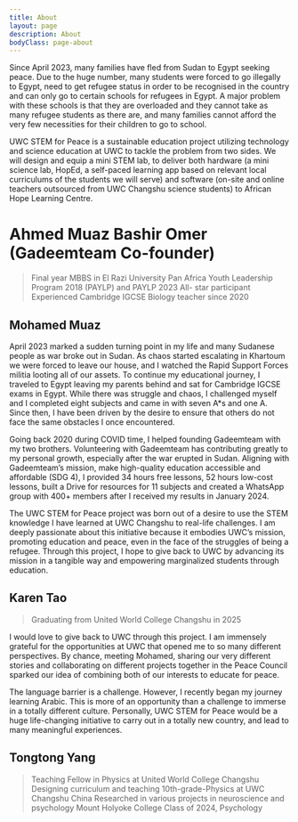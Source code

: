```yaml
---
title: About
layout: page
description: About
bodyClass: page-about
---
```


Since April 2023, many families have fled from Sudan to Egypt seeking peace. Due to the huge number, many students were forced to go illegally to Egypt, need to get refugee status in order to be recognised in the country and can only go to certain schools for refugees in Egypt. A major problem with these schools is that they are overloaded and they cannot take as many refugee students as there are, and many families cannot afford the very few necessities for their children to go to school. 

UWC STEM for Peace is a sustainable education project utilizing technology and science education at UWC to tackle the problem from two sides. We will design and equip a mini STEM lab, to deliver both hardware (a mini science lab, HopEd, a self-paced learning app based on relevant local curriculums of the students we will serve) and software (on-site and online teachers outsourced from UWC Changshu science students) to African Hope Learning Centre.

# Ahmed Muaz Bashir Omer (Gadeemteam Co-founder)
> Final year MBBS in El Razi University
> Pan Africa Youth Leadership Program 2018 (PAYLP) and PAYLP 2023 All- star participant
> Experienced Cambridge IGCSE Biology teacher since 2020

## Mohamed Muaz

April 2023 marked a sudden turning point in my life and many Sudanese people as war broke out in Sudan. As chaos started escalating in Khartoum we were forced to leave our house, and I watched the Rapid Support Forces militia looting all of our assets. To continue my educational journey, I traveled to Egypt leaving my parents behind and sat for Cambridge IGCSE exams in Egypt. While there was struggle and chaos, I challenged myself and I completed eight subjects and came in with seven A*s and one A. Since then, I have been driven by the desire to ensure that others do not face the same obstacles I once encountered.

Going back 2020 during COVID time, I helped founding Gadeemteam with my two brothers. Volunteering with Gadeemteam has contributing greatly to my personal growth, especially after the war erupted in Sudan. Aligning with Gadeemteam’s mission, make high-quality education accessible and affordable (SDG 4), I provided 34 hours free lessons, 52 hours low-cost lessons, built a Drive for resources for 11 subjects and created a WhatsApp group with 400+ members after I received my results in January 2024.

The UWC STEM for Peace project was born out of a desire to use the STEM knowledge I have learned at UWC Changshu to real-life challenges. I am deeply passionate about this initiative because it embodies UWC’s mission, promoting education and peace, even in the face of the struggles of being a refugee. Through this project, I hope to give back to UWC by advancing its mission in a tangible way and empowering marginalized students through education.

## Karen Tao

> Graduating from United World College Changshu in 2025

I would love to give back to UWC through this project. I am immensely grateful for the opportunities at UWC that opened me to so many different perspectives. By chance, meeting Mohamed, sharing our very different stories and collaborating on different projects together in the Peace Council sparked our idea of combining both of our interests to educate for peace. 

The language barrier is a challenge. However, I recently began my journey learning Arabic. This is more of an opportunity than a challenge to immerse in a totally different culture. Personally, UWC STEM for Peace would be a huge life-changing initiative to carry out in a totally new country, and lead to many meaningful experiences. 


## Tongtong Yang

> Teaching Fellow in Physics at United World College Changshu
> Designing curriculum and teaching 10th-grade-Physics at UWC Changshu China
> Researched in various projects in neuroscience and psychology
> Mount Holyoke College Class of 2024, Psychology
